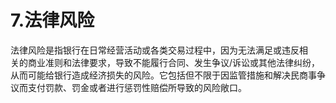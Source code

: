 # 7.法律风险

法律风险是指银行在日常经营活动或各类交易过程中，因为无法满足或违反相<br />
    关的商业准则和法律要求，导致不能履行合同、发生争议/诉讼或其他法律纠纷，<br />
    从而可能给银行造成经济损失的风险。它包括但不限于因监管措施和解决民商事争<br />
  议而支付罚款、罚金或者进行惩罚性赔偿所导致的风险敞口。